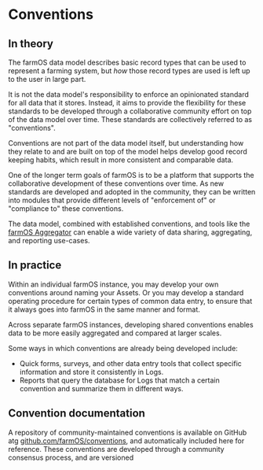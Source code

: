 # Conventions

## In theory

The farmOS data model describes basic record types that can be used to
represent a farming system, but *how* those record types are used is left up to
the user in large part.

It is not the data model's responsibility to enforce an opinionated standard
for all data that it stores. Instead, it aims to provide the flexibility for
these standards to be developed through a collaborative community effort on top
of the data model over time. These standards are collectively referred to as
"conventions".

Conventions are not part of the data model itself, but understanding how they
relate to and are built on top of the model helps develop good record keeping
habits, which result in more consistent and comparable data.

One of the longer term goals of farmOS is to be a platform that supports the
collaborative development of these conventions over time. As new standards
are developed and adopted in the community, they can be written into modules
that provide different levels of "enforcement of" or "compliance to" these
conventions.

The data model, combined with established conventions, and tools like the
[farmOS Aggregator](https://github.com/farmOS/farmOS-aggregator) can enable a
wide variety of data sharing, aggregating, and reporting use-cases.

## In practice

Within an individual farmOS instance, you may develop your own conventions
around naming your Assets. Or you may develop a standard operating procedure
for certain types of common data entry, to ensure that it always goes into
farmOS in the same manner and format.

Across separate farmOS instances, developing shared conventions enables data to
be more easily aggregated and compared at larger scales.

Some ways in which conventions are already being developed include:

- Quick forms, surveys, and other data entry tools that collect specific
  information and store it consistently in Logs.
- Reports that query the database for Logs that match a certain convention
  and summarize them in different ways.

## Convention documentation

A repository of community-maintained conventions is available on GitHub atg
[github.com/farmOS/conventions](https://github.com/farmOS/conventions), and
automatically included here for reference. These conventions are developed
through a community consensus process, and are versioned
